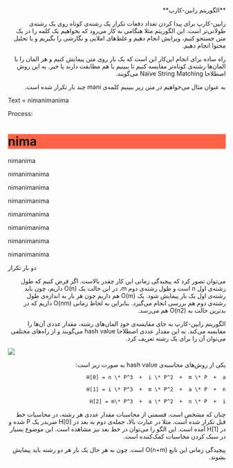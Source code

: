 ﻿<div dir="rtl">
 **الگوریتم رابین-کارپ**

رابین-کارپ برای پیدا کردن تعداد دفعات تکرار یک رشته‌ی کوتاه روی یک رشته‌ی طولانی‌تر است. این الگوریتم مثلا هنگامی به کار می‌رود که بخواهیم یک کلمه را در یک متن جستجو کنیم، ویرایش انجام دهیم و غلط‌های املایی و نگارشی را بگیریم و یا تحلیل محتوا انجام دهیم.

راه ساده برای انجام این‌کار این است که یک بار روی متن پیمایش کنیم و هر المان را با المان‌ها رشته‌ی کوتاه‌تر مقایسه کنیم تا ببینیم با هم مطابقت دارند یا خیر. به این روش اصطلاحا Naïve String Matching می‌گویند.

به عنوان مثال می‌خواهیم در متن زیر ببینیم کلمه‌ی mani چند بار تکرار شده است.
</div>

Text  =  nimanimanima

Process:

<h1 style="background-color:Tomato;">nima</h1>nimanima

nimanimanima

nimanimanima

nimanimanima

nimanimanima

nimanimanima

nimanimanima

nimanimanima

 دو بار تکرار
<div dir="rtl">
می‌توان تصور کرد که پیچیدگی زمانی این کار چقدر بالاست. اگر فرض کنیم که طول رشته‌ی اول n است و طول رشته‌ی دوم m، در این حالت یک O(n) داریم، چون باید رشته‌ی اول یک بار پیمایش شود. یک O(m) هم داریم چون هر بار به اندازه‌ی طول رشته‌ی دوم هم بررسی انجام می‌گیرد. بنابراین به لحاظ زمانی O(nm) داریم که در بدترین حالت به O(n2) هم می‌رسد.

الگوریتم رابین-کارپ به جای مقایسه‌ی خودِ المان‌های رشته، مقدار عددی آن‌ها را مقایسه می‌کند. به این مقدار عددی اصطلاحا hash value می‌گویند و از راه‌های مختلفی می‌توان آن را برای یک رشته تعریف کرد.
</div>

![](Aspose.Words.f5548e41-8e3d-496d-b75e-8008a81ffd2d.001.png)

<div dir="rtl">
یکی از روش‌های محاسبه‌ی hash value  به صورت زیر است:
 
 <div>
  
```
H[0] = n \* P^3  +  i \* P^2  +  m \* P  +  a

H[1] = i \* P^3  +  m \* P^2  +  a \* P  +  n

H[2] = m\* P^3  +  a \* P^2  +  n \* P  +  i
```
  
<div dir="rtl">
چنان که مشخص است، قسمتی از محاسبات مقدار عددی هر رشته، در محاسبات خط قبل تکرار شده است. مثلا در عبارت بالا، جمله‌ی دوم به بعد در H[0] ضربدر یک P شده و در H[1] آمده است. این الگو را می‌توان در خط بعد نیز مشاهده است. این موضوع بسیار در سبک کردن محاسبات کمک‌کننده است.

پیچیدگی زمانی این تابع O(n+m) است. چون به هر حال یک بار هر دو رشته باید پیمایش بشوند.
<div>








